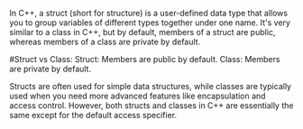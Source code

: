 In C++, a struct (short for structure) is a user-defined data type that allows you to group variables of different types together under one name. It's very similar to a class in C++, but by default, members of a struct are public, whereas members of a class are private by default.

#Struct vs Class:
Struct: Members are public by default.
Class: Members are private by default.

Structs are often used for simple data structures, while classes are typically used when you need more advanced features like encapsulation and access control. However, both structs and classes in C++ are essentially the same except for the default access specifier.